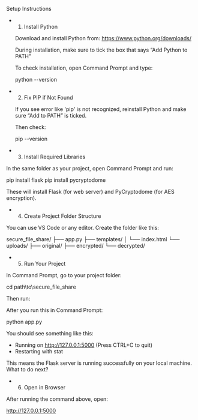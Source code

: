 Setup Instructions 
- 1) Install Python

    Download and install Python from: https://www.python.org/downloads/

    During installation, make sure to tick the box that says “Add Python to PATH”

    To check installation, open Command Prompt and type:

    python --version

- 2) Fix PIP if Not Found

    If you see error like 'pip' is not recognized, reinstall Python and make sure “Add to PATH” is ticked.

    Then check:

    pip --version

- 3) Install Required Libraries

In the same folder as your project, open Command Prompt and run:

pip install flask
pip install pycryptodome

These will install Flask (for web server) and PyCryptodome (for AES encryption).
- 4)  Create Project Folder Structure

You can use VS Code or any editor. Create the folder like this:

secure_file_share/
├── app.py
├── templates/
│   └── index.html
└── uploads/
    ├── original/
    ├── encrypted/
    └── decrypted/

- 5) Run Your Project

In Command Prompt, go to your project folder:

cd path\to\secure_file_share

Then run:

After you run this in Command Prompt:

python app.py

You should see something like this:

 * Running on http://127.0.0.1:5000 (Press CTRL+C to quit)
 * Restarting with stat

This means the Flask server is running successfully on your local machine.
What to do next?

- 6) Open in Browser

After running the command above, open:

http://127.0.0.1:5000
